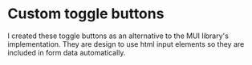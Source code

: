 # Custom toggle buttons

I created these toggle buttons as an alternative to the MUI library's implementation. They are design to use html input elements so they are included in form data automatically.
